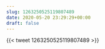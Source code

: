 ```yaml
---
slug: 1263250525119807489
date: 2020-05-20 23:29:29+00:00
draft: false
---
```


{{< tweet 1263250525119807489 >}}
